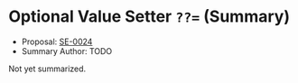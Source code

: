 # Optional Value Setter `??=` (Summary)

* Proposal: [SE-0024](https://github.com/apple/swift-evolution/blob/main/proposals/0024-optional-value-setter.md)
* Summary Author: TODO

Not yet summarized.

